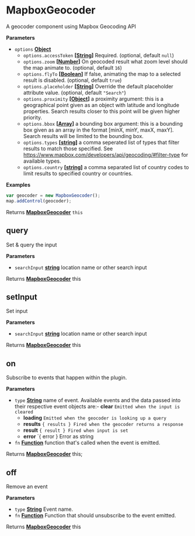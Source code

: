 <!-- Generated by documentation.js. Update this documentation by updating the source code. -->

# MapboxGeocoder

A geocoder component using Mapbox Geocoding API

**Parameters**

-   `options` **[Object](https://developer.mozilla.org/en-US/docs/Web/JavaScript/Reference/Global_Objects/Object)** 
    -   `options.accessToken` **\[[String](https://developer.mozilla.org/en-US/docs/Web/JavaScript/Reference/Global_Objects/String)]** Required. (optional, default `null`)
    -   `options.zoom` **\[[Number](https://developer.mozilla.org/en-US/docs/Web/JavaScript/Reference/Global_Objects/Number)]** On geocoded result what zoom level should the map animate to. (optional, default `16`)
    -   `options.flyTo` **\[[Boolean](https://developer.mozilla.org/en-US/docs/Web/JavaScript/Reference/Global_Objects/Boolean)]** If false, animating the map to a selected result is disabled. (optional, default `true`)
    -   `options.placeholder` **\[[String](https://developer.mozilla.org/en-US/docs/Web/JavaScript/Reference/Global_Objects/String)]** Override the default placeholder attribute value. (optional, default `"Search"`)
    -   `options.proximity` **\[[Object](https://developer.mozilla.org/en-US/docs/Web/JavaScript/Reference/Global_Objects/Object)]** a proximity argument: this is
        a geographical point given as an object with latitude and longitude
        properties. Search results closer to this point will be given
        higher priority.
    -   `options.bbox` **\[[Array](https://developer.mozilla.org/en-US/docs/Web/JavaScript/Reference/Global_Objects/Array)]** a bounding box argument: this is
        a bounding box given as an array in the format [minX, minY, maxX, maxY].
        Search results will be limited to the bounding box.
    -   `options.types` **\[[string](https://developer.mozilla.org/en-US/docs/Web/JavaScript/Reference/Global_Objects/String)]** a comma seperated list of types that filter
        results to match those specified. See <https://www.mapbox.com/developers/api/geocoding/#filter-type>
        for available types.
    -   `options.country` **\[[string](https://developer.mozilla.org/en-US/docs/Web/JavaScript/Reference/Global_Objects/String)]** a comma separated list of country codes to
        limit results to specified country or countries.

**Examples**

```javascript
var geocoder = new MapboxGeocoder();
map.addControl(geocoder);
```

Returns **[MapboxGeocoder](#mapboxgeocoder)** `this`

## query

Set & query the input

**Parameters**

-   `searchInput` **[string](https://developer.mozilla.org/en-US/docs/Web/JavaScript/Reference/Global_Objects/String)** location name or other search input

Returns **[MapboxGeocoder](#mapboxgeocoder)** this

## setInput

Set input

**Parameters**

-   `searchInput` **[string](https://developer.mozilla.org/en-US/docs/Web/JavaScript/Reference/Global_Objects/String)** location name or other search input

Returns **[MapboxGeocoder](#mapboxgeocoder)** this

## on

Subscribe to events that happen within the plugin.

**Parameters**

-   `type` **[String](https://developer.mozilla.org/en-US/docs/Web/JavaScript/Reference/Global_Objects/String)** name of event. Available events and the data passed into their respective event objects are:-   **clear** `Emitted when the input is cleared`
    -   **loading** `Emitted when the geocoder is looking up a query`
    -   **results** `{ results } Fired when the geocoder returns a response`
    -   **result** `{ result } Fired when input is set`
    -   **error** \`{ error } Error as string
-   `fn` **[Function](https://developer.mozilla.org/en-US/docs/Web/JavaScript/Reference/Statements/function)** function that's called when the event is emitted.

Returns **[MapboxGeocoder](#mapboxgeocoder)** this;

## off

Remove an event

**Parameters**

-   `type` **[String](https://developer.mozilla.org/en-US/docs/Web/JavaScript/Reference/Global_Objects/String)** Event name.
-   `fn` **[Function](https://developer.mozilla.org/en-US/docs/Web/JavaScript/Reference/Statements/function)** Function that should unsubscribe to the event emitted.

Returns **[MapboxGeocoder](#mapboxgeocoder)** this
